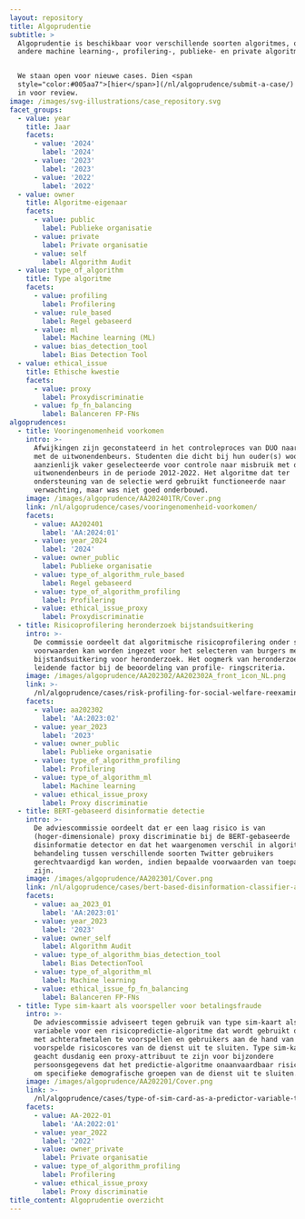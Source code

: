 ```yaml
---
layout: repository
title: Algoprudentie
subtitle: >
  Algoprudentie is beschikbaar voor verschillende soorten algoritmes, onder
  andere machine learning-, profilering-, publieke- en private algoritmes.


  We staan open voor nieuwe cases. Dien <span
  style="color:#005aa7">[hier</span>](/nl/algoprudence/submit-a-case/) een case
  in voor review.
image: /images/svg-illustrations/case_repository.svg
facet_groups:
  - value: year
    title: Jaar
    facets:
      - value: '2024'
        label: '2024'
      - value: '2023'
        label: '2023'
      - value: '2022'
        label: '2022'
  - value: owner
    title: Algoritme-eigenaar
    facets:
      - value: public
        label: Publieke organisatie
      - value: private
        label: Private organisatie
      - value: self
        label: Algorithm Audit
  - value: type_of_algorithm
    title: Type algoritme
    facets:
      - value: profiling
        label: Profilering
      - value: rule_based
        label: Regel gebaseerd
      - value: ml
        label: Machine learning (ML)
      - value: bias_detection_tool
        label: Bias Detection Tool
  - value: ethical_issue
    title: Ethische kwestie
    facets:
      - value: proxy
        label: Proxydiscriminatie
      - value: fp_fn_balancing
        label: Balanceren FP-FNs
algoprudences:
  - title: Vooringenomenheid voorkomen
    intro: >-
      Afwijkingen zijn geconstateerd in het controleproces van DUO naar misbruik
      met de uitwonendenbeurs. Studenten die dicht bij hun ouder(s) woonden zijn
      aanzienlijk vaker geselecteerde voor controle naar misbruik met de
      uitwonendenbeurs in de periode 2012-2022. Het algoritme dat ter
      ondersteuning van de selectie werd gebruikt functioneerde naar
      verwachting, maar was niet goed onderbouwd.
    image: /images/algoprudence/AA202401TR/Cover.png
    link: /nl/algoprudence/cases/vooringenomenheid-voorkomen/
    facets:
      - value: AA202401
        label: 'AA:2024:01'
      - value: year_2024
        label: '2024'
      - value: owner_public
        label: Publieke organisatie
      - value: type_of_algorithm_rule_based
        label: Regel gebaseerd
      - value: type_of_algorithm_profiling
        label: Profilering
      - value: ethical_issue_proxy
        label: Proxydiscriminatie
  - title: Risicoprofilering heronderzoek bijstandsuitkering
    intro: >-
      De commissie oordeelt dat algoritmische risicoprofilering onder strikte
      voorwaarden kan worden ingezet voor het selecteren van burgers met een
      bijstandsuitkering voor heronderzoek. Het oogmerk van heronderzoek is een
      leidende factor bij de beoordeling van profile- ringscriteria.
    image: /images/algoprudence/AA202302/AA202302A_front_icon_NL.png
    link: >-
      /nl/algoprudence/cases/risk-profiling-for-social-welfare-reexamination-aa202302/
    facets:
      - value: aa202302
        label: 'AA:2023:02'
      - value: year_2023
        label: '2023'
      - value: owner_public
        label: Publieke organisatie
      - value: type_of_algorithm_profiling
        label: Profilering
      - value: type_of_algorithm_ml
        label: Machine learning
      - value: ethical_issue_proxy
        label: Proxy discriminatie
  - title: BERT-gebaseerd disinformatie detectie
    intro: >-
      De adviescommissie oordeelt dat er een laag risico is van
      (hoger-dimensionale) proxy discriminatie bij de BERT-gebaseerde
      disinformatie detector en dat het waargenomen verschil in algoritmische
      behandeling tussen verschillende soorten Twitter gebruikers
      gerechtvaardigd kan worden, indien bepaalde voorwaarden van toepassing
      zijn.
    image: /images/algoprudence/AA202301/Cover.png
    link: /nl/algoprudence/cases/bert-based-disinformation-classifier-aa202301
    facets:
      - value: aa_2023_01
        label: 'AA:2023:01'
      - value: year_2023
        label: '2023'
      - value: owner_self
        label: Algorithm Audit
      - value: type_of_algorithm_bias_detection_tool
        label: Bias DetectionTool
      - value: type_of_algorithm_ml
        label: Machine learning
      - value: ethical_issue_fp_fn_balancing
        label: Balanceren FP-FNs
  - title: Type sim-kaart als voorspeller voor betalingsfraude
    intro: >-
      De adviescommissie adviseert tegen gebruik van type sim-kaart als input
      variabele voor een risicopredictie-algoritme dat wordt gebruikt om fraude
      met achterafmetalen te voorspellen en gebruikers aan de hand van
      voorspelde risicoscores van de dienst uit te sluiten. Type sim-kaart wordt
      geacht dusdanig een proxy-attribuut te zijn voor bijzondere
      persoonsgegevens dat het predictie-algoritme onaanvaardbaar risico loopt
      om specifieke demografische groepen van de dienst uit te sluiten.
    image: /images/algoprudence/AA202201/Cover.png
    link: >-
      /nl/algoprudence/cases/type-of-sim-card-as-a-predictor-variable-to-detect-payment-fraud-aa202201
    facets:
      - value: AA-2022-01
        label: 'AA:2022:01'
      - value: year_2022
        label: '2022'
      - value: owner_private
        label: Private organisatie
      - value: type_of_algorithm_profiling
        label: Profilering
      - value: ethical_issue_proxy
        label: Proxy discriminatie
title_content: Algoprudentie overzicht
---
```


